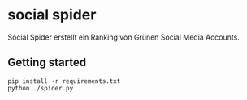 # social spider

Social Spider erstellt ein Ranking von Grünen Social Media Accounts.

## Getting started

```
pip install -r requirements.txt
python ./spider.py
```
